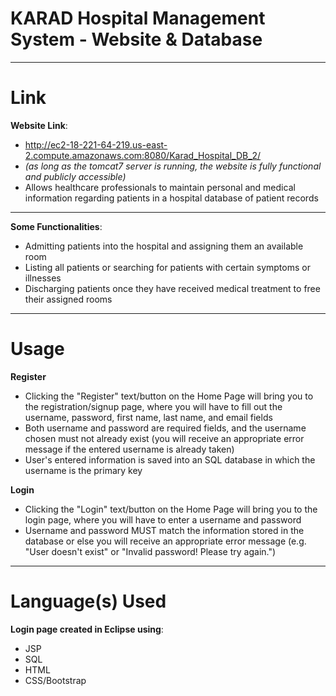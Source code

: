 # KARAD Hospital Management System - Website & Database
______________

# Link

**Website Link**: 
- http://ec2-18-221-64-219.us-east-2.compute.amazonaws.com:8080/Karad_Hospital_DB_2/
- *(as long as the tomcat7 server is running, the website is fully functional and publicly accessible)*
- Allows healthcare professionals to maintain personal and medical information regarding patients in a hospital database of patient records

______________

**Some Functionalities**: 
- Admitting patients into the hospital and assigning them an available room
- Listing all patients or searching for patients with certain symptoms or illnesses
- Discharging patients once they have received medical treatment to free their assigned rooms

______________

# Usage

**Register**
- Clicking the "Register" text/button on the Home Page will bring you to the registration/signup page, where you will have to fill out the username, password, first name, last name, and email fields
- Both username and password are required fields, and the username chosen must not already exist (you will receive an appropriate error message if the entered username is already taken)
- User's entered information is saved into an SQL database in which the username is the primary key

**Login**
- Clicking the "Login" text/button on the Home Page will bring you to the login page, where you will have to enter a username and password
- Username and password MUST match the information stored in the database or else you will receive an appropriate error message (e.g. "User doesn't exist" or "Invalid password! Please try again.")

______________

# Language(s) Used

**Login page created in Eclipse using**:
- JSP
- SQL
- HTML
- CSS/Bootstrap
